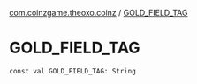 [com.coinzgame.theoxo.coinz](index.md) / [GOLD_FIELD_TAG](.)

# GOLD_FIELD_TAG

`const val GOLD_FIELD_TAG: String`